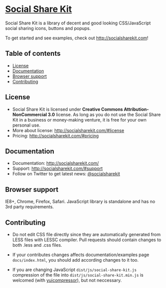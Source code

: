 # [Social Share Kit](http://socialsharekit.com)

Social Share Kit is a library of decent and good looking CSS/JavaScript social sharing icons, buttons and popups.

To get started and see examples, check out <http://socialsharekit.com>!

## Table of contents

- [License](#license)
- [Documentation](#documentation)
- [Browser support](#browser-support)
- [Contributing](#contributing)

## License

* Social Share Kit is licensed under **Creative Commons Attribution-NonCommercial 3.0** license. As long as you do not use the Social Share Kit in a business or money-making venture, it is free for your own personal use.
* More about license: http://socialsharekit.com/#license
* Pricing: http://socialsharekit.com/#pricing

## Documentation

* Documentation: http://socialsharekit.com/
* Support: http://socialsharekit.com/#support
* Follow on Twitter to get latest news: [@socialsharekit](http://twitter.com/socialsharekit)

## Browser support

IE8+, Chrome, Firefox, Safari. JavaScript library is standalone and has no 3rd party requirements.

## Contributing

* Do not edit CSS file directly since they are automatically generated from LESS files with LESSC compiler. Pull requests should contain changes to both .less and .css files. 

* If your contributes changes affects documentation/examples page `docs/index.html`, you should add according changes to it too.

* If you are changing JavaScript `dist/js/social-share-kit.js` compression of the file into  `dist/js/social-share-kit.min.js` is welcomed (with [yuicompressor](http://yui.github.io/yuicompressor/)), but not neccessary. 
